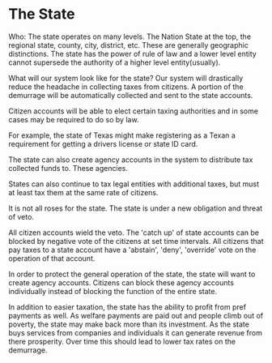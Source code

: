 # The State

Who: The state operates on many levels.  The Nation State at the top, the regional state, county, city, district, etc.  These are generally geographic distinctions.  The state has the power of rule of law and a lower level entity cannot supersede the authority of a higher level entity(usually).

What will our system look like for the state?  Our system will drastically reduce the headache in collecting taxes from citizens.  A portion of the demurrage will be automatically collected and sent to the state accounts.

Citizen accounts will be able to elect certain taxing authorities and in some cases may be required to do so by law.

For example, the state of Texas might make registering as a Texan a requirement for getting a drivers license or state ID card.

The state can also create agency accounts in the system to distribute tax collected funds to.  These agencies.

States can also continue to tax legal entities with additional taxes, but must at least tax them at the same rate of citizens.

It is not all roses for the state.  The state is under a new obligation and threat of veto.

All citizen accounts wield the veto.  The 'catch up' of state accounts can be blocked by negative vote of the citizens at set time intervals.  All citizens that pay taxes to a state account have a 'abstain', 'deny', 'override' vote on the operation of that account.

In order to protect the general operation of the state, the state will want to create agency accounts.  Citizens can block these agency accounts individually instead of blocking the function of the entire state.

In addition to easier taxation, the state has the ability to profit from pref payments as well.  As welfare payments are paid out and people climb out of poverty, the state may make back more than its investment.  As the state buys services from companies and individuals it can generate revenue from there prosperity.  Over time this should lead to lower tax rates on the demurrage.


